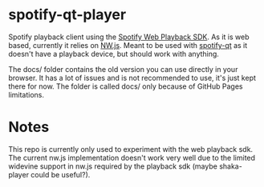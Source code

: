 # spotify-qt-player
Spotify playback client using the [Spotify Web Playback SDK](https://developer.spotify.com/documentation/web-playback-sdk). As it is web based, currently it relies on [NW.js](https://nwjs.io/). Meant to be used with [spotify-qt](https://github.com/kraxarn/spotify-qt) as it doesn't have a playback device, but should work with anything.

The docs/ folder contains the old version you can use directly in your browser. It has a lot of issues and is not recommended to use, it's just kept there for now. The folder is called docs/ only because of GitHub Pages limitations.

# Notes
This repo is currently only used to experiment with the web playback sdk. The current nw.js implementation doesn't work very well due to the limited widevine support in nw.js required by the playback sdk (maybe shaka-player could be useful?).